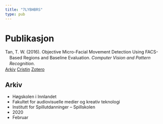 ```yaml
---
title: "7LYBHBRS"
type: pub
---
```

<h1>Publikasjon</h1>
<article id="csl-bib-container-7LYBHBRS" class="csl-bib-container">
  <div class="csl-bib-body" style="line-height: 1.35; padding-left: 1em; text-indent:-1em;">
  <div class="csl-entry">Tan, T. W. (2016). Objective Micro-Facial Movement Detection Using FACS-Based Regions and Baseline Evaluation. <i>Computer Vision and Pattern Recognition</i>.</div>
</div>
  <div class="csl-bib-buttons">
    <a href="#taxonomy-article-7LYBHBRS" class="csl-bib-button">Arkiv</a>
    <a href="https://app.cristin.no/results/show.jsf?id=1795551" alt="Cristin URL" class="csl-bib-button">Cristin</a>
    <a href="http://zotero.org/groups/5402882/items/7LYBHBRS" alt="Zotero URL" class="csl-bib-button">Zotero</a>
  </div>
  <div id="csl-bib-meta-container-7LYBHBRS"></div>
</article>
<div id="csl-bib-meta-7LYBHBRS" class="csl-bib-meta">
  <article id="taxonomy-article-7LYBHBRS" class="taxonomy-article">
    <h1>Arkiv</h1>
    <ul>
      <li>Høgskolen i Innlandet</li>
      <li>Fakultet for audiovisuelle medier og kreativ teknologi</li>
      <li>Institutt for Spillutdanninger – Spillskolen</li>
      <li>2020</li>
      <li>Februar</li>
    </ul>
  </article>
</div>
